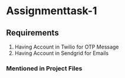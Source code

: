# Assignmenttask-1

## Requirements
1) Having Account in Twilio for OTP Message
2) Having Account in Sendgrid for Emails

### Mentioned in Project Files
